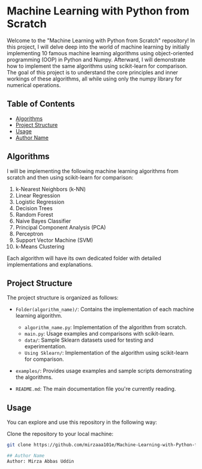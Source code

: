 # Machine Learning with Python from Scratch

Welcome to the "Machine Learning with Python from Scratch" repository! In this project, I will delve deep into the world of machine learning by initially implementing 10 famous machine learning algorithms using object-oriented programming (OOP) in Python and Numpy. Afterward, I will demonstrate how to implement the same algorithms using scikit-learn for comparison. The goal of this project is to understand the core principles and inner workings of these algorithms, all while using only the numpy library for numerical operations.

## Table of Contents

- [Algorithms](#algorithms)
- [Project Structure](#project-structure)
- [Usage](#usage)
- [Author Name](#author-name)

## Algorithms

I will be implementing the following machine learning algorithms from scratch and then using scikit-learn for comparison:

1. k-Nearest Neighbors (k-NN)
2. Linear Regression
3. Logistic Regression
4. Decision Trees
5. Random Forest
6. Naive Bayes Classifier
7. Principal Component Analysis (PCA)
8. Perceptron
9. Support Vector Machine (SVM)
10. k-Means Clustering

Each algorithm will have its own dedicated folder with detailed implementations and explanations.

## Project Structure

The project structure is organized as follows:

- `Folder(algorithm_name)/`: Contains the implementation of each machine learning algorithm.
   - `algorithm_name.py`: Implementation of the algorithm from scratch.
   - `main.py`: Usage examples and comparisons with scikit-learn.
   - `data/`: Sample Sklearn datasets used for testing and experimentation.
   - `Using Sklearn/`: Implementation of the algorithm using scikit-learn for comparison.

- `examples/`: Provides usage examples and sample scripts demonstrating the algorithms.

- `README.md`: The main documentation file you're currently reading.

## Usage

You can explore and use this repository in the following way:

Clone the repository to your local machine:

   ```bash
   git clone https://github.com/mirzaaa101e/Machine-Learning-with-Python-from-Scratch.git

## Author Name
Author: Mirza Abbas Uddin
